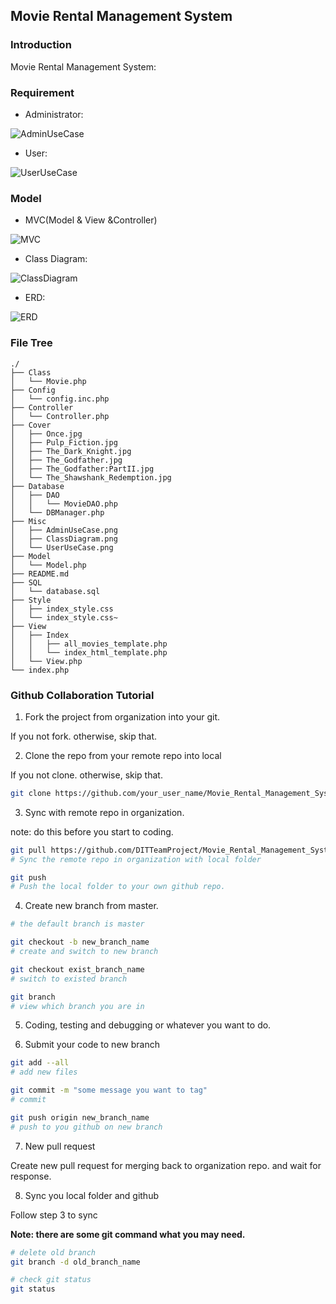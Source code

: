## Movie Rental Management System

### Introduction

Movie Rental Management System:

### Requirement

  * Administrator:  

  ![AdminUseCase](Misc/AdminUseCase.png)  

  * User:

  ![UserUseCase](Misc/UserUseCase.png)

### Model

  * MVC(Model & View &Controller)

  ![MVC](Misc/MVC.png)

  * Class Diagram:

  ![ClassDiagram](Misc/ClassDiagram.png)

  * ERD:

  ![ERD](Misc/ERD.png)


### File Tree
```
./
├── Class
│   └── Movie.php
├── Config
│   └── config.inc.php
├── Controller
│   └── Controller.php
├── Cover
│   ├── Once.jpg
│   ├── Pulp_Fiction.jpg
│   ├── The_Dark_Knight.jpg
│   ├── The_Godfather.jpg
│   ├── The_Godfather:PartII.jpg
│   └── The_Shawshank_Redemption.jpg
├── Database
│   ├── DAO
│   │   └── MovieDAO.php
│   └── DBManager.php
├── Misc
│   ├── AdminUseCase.png
│   ├── ClassDiagram.png
│   └── UserUseCase.png
├── Model
│   └── Model.php
├── README.md
├── SQL
│   └── database.sql
├── Style
│   ├── index_style.css
│   └── index_style.css~
├── View
│   ├── Index
│   │   ├── all_movies_template.php
│   │   └── index_html_template.php
│   └── View.php
└── index.php

```

### Github Collaboration Tutorial

1. Fork the project from organization into your git.

  If you not fork. otherwise, skip that.

2. Clone the repo from your remote repo into local

  If you not clone. otherwise, skip that.

  ```sh
  git clone https://github.com/your_user_name/Movie_Rental_Management_System.git
  ```

3. Sync with remote repo in organization.

  note: do this before you start to coding.

  ```sh
  git pull https://github.com/DITTeamProject/Movie_Rental_Management_System.git master
  # Sync the remote repo in organization with local folder

  git push
  # Push the local folder to your own github repo.
  ```

4. Create new branch from master.
  ```sh
  # the default branch is master

  git checkout -b new_branch_name
  # create and switch to new branch

  git checkout exist_branch_name
  # switch to existed branch

  git branch
  # view which branch you are in
  ```

5. Coding, testing and debugging or whatever you want to do.

6. Submit your code to new branch

  ```sh
  git add --all
  # add new files

  git commit -m "some message you want to tag"
  # commit

  git push origin new_branch_name
  # push to you github on new branch
  ```

7. New pull request

  Create new pull request for merging back to organization repo. and wait for response.

8. Sync you local folder and github

Follow step 3 to sync

__Note: there are some git command what you may need.__

  ```sh
  # delete old branch
  git branch -d old_branch_name

  # check git status
  git status
  ```
